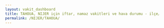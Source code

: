 ```yaml
---
layout: vakit_dashboard
title: TAHOUA, NIJER için iftar, namaz vakitleri ve hava durumu - ilçe/eyalet seç
permalink: /NIJER/TAHOUA/
---
```


<script type="text/javascript">
  var GLOBAL_COUNTRY = 'NIJER';
  var GLOBAL_CITY = 'TAHOUA';
  var GLOBAL_STATE = '';
  var lat = 72;
  var lon = 21;
</script>
